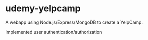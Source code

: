 # udemy-yelpcamp

A webapp using Node.js/Express/MongoDB to create a YelpCamp. 


Implemented user authentication/authorization



